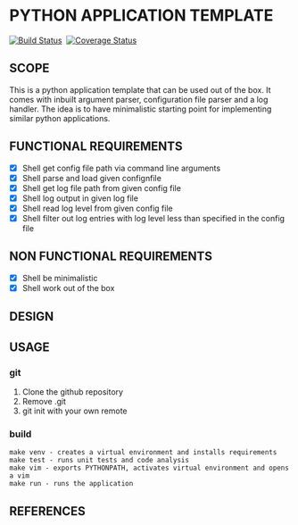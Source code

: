 # PYTHON APPLICATION TEMPLATE

[![Build Status](https://travis-ci.org/htigran/application_template.svg?branch=master)](https://travis-ci.org/htigran/application_template)  [![Coverage Status](https://coveralls.io/repos/github/htigran/application_template/badge.svg?branch=master)](https://coveralls.io/github/htigran/application_template?branch=master)

## SCOPE
This is a python application template that can be used out of the box. It comes with inbuilt argument parser, configuration file parser and a log handler.
The idea is to have minimalistic starting point for implementing similar python applications.

## FUNCTIONAL REQUIREMENTS
- [x] Shell get config file path via command line arguments
- [x] Shell parse and load given confignfile
- [x] Shell get log file path from given config file
- [x] Shell log output in given log file
- [x] Shell read log level from given config file
- [x] Shell filter out log entries with log level less than specified in the config file

## NON FUNCTIONAL REQUIREMENTS
- [x] Shell be minimalistic
- [x] Shell work out of the box

## DESIGN

## USAGE
### git
1) Clone the github repository
1) Remove .git
1) git init with your own remote

### build
~~~~
make venv - creates a virtual environment and installs requirements
make test - runs unit tests and code analysis
make vim - exports PYTHONPATH, activates virtual environment and opens a vim
make run - runs the application
~~~~

## REFERENCES
